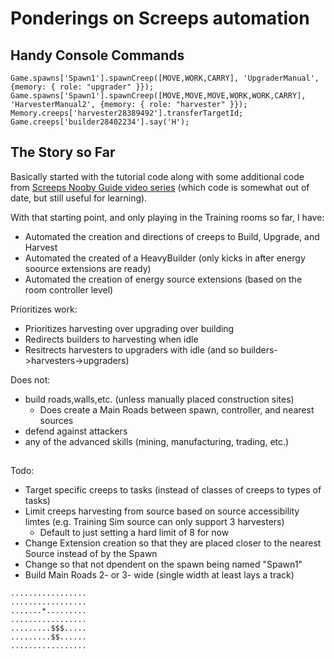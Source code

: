 # Ponderings on Screeps automation


## Handy Console Commands

```
Game.spawns['Spawn1'].spawnCreep([MOVE,WORK,CARRY], 'UpgraderManual', {memory: { role: "upgrader" }});
Game.spawns['Spawn1'].spawnCreep([MOVE,MOVE,MOVE,WORK,WORK,CARRY], 'HarvesterManual2', {memory: { role: "harvester" }});
Memory.creeps['harvester28389492'].transferTargetId;
Game.creeps['builder28402234'].say('H');
```

## The Story so Far

Basically started with the tutorial code along with some additional code from [Screeps Nooby Guide video series](https://www.youtube.com/playlist?list=PL0EZQ169YGlor5rzeJEYYPE3tGYT2zGT2) (which code is somewhat out of date, but still useful for learning).

With that starting point, and only playing in the Training rooms so far, I have:
* Automated the creation and directions of creeps to Build, Upgrade, and Harvest
* Automated the created of a HeavyBuilder (only kicks in after energy soource extensions are ready)
* Automated the creation of energy source extensions (based on the room controller level)

Prioritizes work:
* Prioritizes harvesting over upgrading over building
* Redirects builders to harvesting when idle
* Resitrects harvesters to upgraders with idle (and so builders->harvesters->upgraders)

Does not:
* build roads,walls,etc. (unless manually placed construction sites)
  * Does create a Main Roads between spawn, controller, and nearest sources
* defend against attackers
* any of the advanced skills (mining, manufacturing, trading, etc.)


## 

Todo:

* Target specific creeps to tasks (instead of classes of creeps to types of tasks)
* Limit creeps harvesting from source based on source accessibility limtes (e.g. Training Sim source can only support 3 harvesters)
  * Default to just setting a hard limit of 8 for now
* Change Extension creation so that they are placed closer to the nearest Source instead of by the Spawn
* Change so that not dpendent on the spawn being named "Spawn1"
* Build Main Roads 2- or 3- wide (single width at least lays a track)

```
.................
.................
.......*.........
.................
.........$$$.....
.........$$......
.................
```
